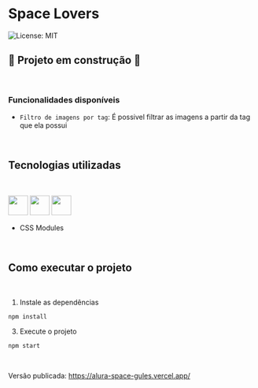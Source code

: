 # Space Lovers

![License: MIT](https://img.shields.io/badge/License-MIT-yellow.svg)

## :construction: Projeto em construção :construction:

<br>

### Funcionalidades disponíveis

- `Filtro de imagens por tag`: É possivel filtrar as imagens a partir da tag que ela possui

<br>

## Tecnologias utilizadas

<br>

<img src="https://cdn.jsdelivr.net/gh/devicons/devicon/icons/react/react-original.svg" width="40" height="40"/> <img src="https://cdn.jsdelivr.net/gh/devicons/devicon/icons/typescript/typescript-original.svg" width="40" height="40"/> <img src="https://cdn.jsdelivr.net/gh/devicons/devicon/icons/sass/sass-original.svg" width="40" height="40" />

- CSS Modules

<br>

## Como executar o projeto

<br>

1. Instale as dependências

```
npm install
```

3. Execute o projeto

```
npm start
```

<br>

Versão publicada: https://alura-space-gules.vercel.app/
